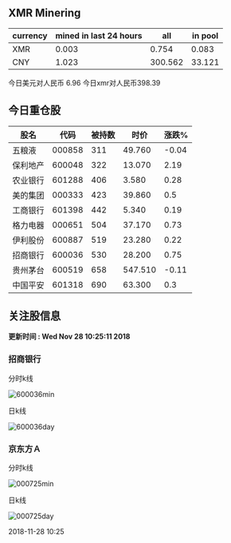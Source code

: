 ## XMR Minering

|currency|mined in last 24 hours|all|in pool|
|---|---|---|---|
|XMR|0.003|0.754|0.083|
|CNY|1.023|300.562|33.121|

今日美元对人民币 6.96	今日xmr对人民币398.39


## 今日重仓股 

|股名|代码|被持数|时价|涨跌%|
|---|---|---|---|---|
|五粮液|000858|311|49.760|-0.04|
|保利地产|600048|322|13.070|2.19|
|农业银行|601288|406|3.580|0.28|
|美的集团|000333|423|39.860|0.5|
|工商银行|601398|442|5.340|0.19|
|格力电器|000651|504|37.170|0.73|
|伊利股份|600887|519|23.280|0.22|
|招商银行|600036|530|28.200|0.75|
|贵州茅台|600519|658|547.510|-0.11|
|中国平安|601318|690|63.300|0.3|

## 关注股信息
**更新时间 : Wed Nov 28 10:25:11 2018**
### 招商银行 
分时k线

![600036min](http://image.sinajs.cn/newchart/min/n/sh600036.gif)

日k线

![600036day](http://image.sinajs.cn/newchart/daily/n/sh600036.gif)

### 京东方Ａ 
分时k线

![000725min](http://image.sinajs.cn/newchart/min/n/sz000725.gif)

日k线

![000725day](http://image.sinajs.cn/newchart/daily/n/sz000725.gif)

2018-11-28 10:25